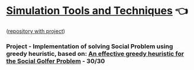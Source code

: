 # [Simulation Tools and Techniques](https://www.fit.vut.cz/study/course/14159/.en) :point_left:


([repository with project](https://github.com/xlisci02/SNT))
### Project - Implementation of solving Social Problem using greedy heuristic, based on: [An effective greedy heuristic for the Social Golfer Problem](https://link.springer.com/article/10.1007/s10479-011-0866-7) - 30/30